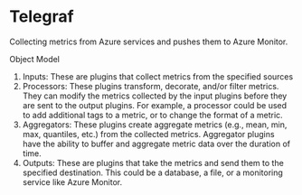 # Telegraf

Collecting metrics from Azure services and pushes them to Azure Monitor.

Object Model
1. Inputs: These are plugins that collect metrics from the specified sources
2. Processors: These plugins transform, decorate, and/or filter metrics. They can modify the metrics collected by the input plugins before they are sent to the output plugins. For example, a processor could be used to add additional tags to a metric, or to change the format of a metric.
3. Aggregators: These plugins create aggregate metrics (e.g., mean, min, max, quantiles, etc.) from the collected metrics. Aggregator plugins have the ability to buffer and aggregate metric data over the duration of time.
4. Outputs: These are plugins that take the metrics and send them to the specified destination. This could be a database, a file, or a monitoring service like Azure Monitor.